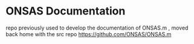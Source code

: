 # ONSAS Documentation

repo previously used to develop the documentation of ONSAS.m , moved back home with the src repo https://github.com/ONSAS/ONSAS.m
